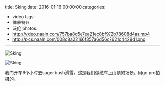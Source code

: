 title: Sking
date: 2016-01-16 00:00:00
categories:
- video
tags:
- 佛蒙特州
- 沃伦
photos:
- http://video.naaln.com/757ba8d5e7ea21ec8bf972b78608d4aa.mp4
- http://pics.naaln.com/008c8a22166f357a6d56c2621c4429d1.png
---

![Sking](http://pics.naaln.com/90d62fa21c7018ea6faa5c4d4c8d68e8.jpeg)

![Sking](http://pics.naaln.com/06cd95a4d7812940637a6402bd69b05c.jpeg)

我门开车6个小时去suger bush滑雪。这是我们做缆车上山顶的场景。用go pro拍摄的。